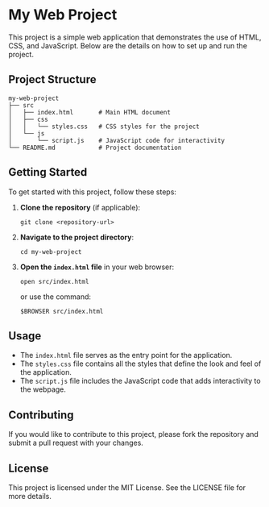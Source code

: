 # My Web Project

This project is a simple web application that demonstrates the use of HTML, CSS, and JavaScript. Below are the details on how to set up and run the project.

## Project Structure

```
my-web-project
├── src
│   ├── index.html       # Main HTML document
│   ├── css
│   │   └── styles.css   # CSS styles for the project
│   └── js
│       └── script.js    # JavaScript code for interactivity
└── README.md            # Project documentation
```

## Getting Started

To get started with this project, follow these steps:

1. **Clone the repository** (if applicable):
   ```
   git clone <repository-url>
   ```

2. **Navigate to the project directory**:
   ```
   cd my-web-project
   ```

3. **Open the `index.html` file** in your web browser:
   ```
   open src/index.html
   ```
   or use the command:
   ```
   $BROWSER src/index.html
   ```

## Usage

- The `index.html` file serves as the entry point for the application.
- The `styles.css` file contains all the styles that define the look and feel of the application.
- The `script.js` file includes the JavaScript code that adds interactivity to the webpage.

## Contributing

If you would like to contribute to this project, please fork the repository and submit a pull request with your changes.

## License

This project is licensed under the MIT License. See the LICENSE file for more details.